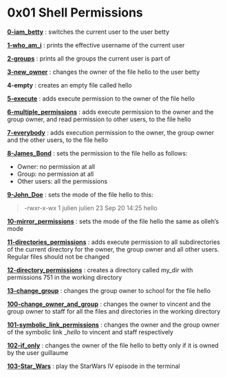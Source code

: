 # 0x01  Shell Permissions
**[0-iam_betty](0-iam_betty)**  : switches the current user to the user betty

**[1-who_am_i](1-who_am_i)**  : prints the effective username of the current user

**[2-groups](2-groups)**  : prints all the groups the current user is part of

**[3-new_owner](3-new_owner)**  : changes the owner of the file hello to the user betty

**4-empty**  : creates an empty file called hello

**[5-execute](5-execute)**  : adds execute permission to the owner of the file hello

**[6-multiple_permissions](6-multiple_permissions)**  : adds execute permission to the owner and the group owner, and read permission to other users, to the file hello

**[7-everybody](7-everybody)**  : adds execution permission to the owner, the group owner and the other users, to the file hello

**[8-James_Bond](8-James_Bond)**  : sets the permission to the file hello as follows:

-   Owner: no permission at all
-   Group: no permission at all
-   Other users: all the permissions

**[9-John_Doe](9-John_Doe)**  : sets the mode of the file hello to this:

> -rwxr-x-wx 1 julien julien 23 Sep 20 14:25 hello

**[10-mirror_permissions](10-mirror_permissions)**  : sets the mode of the file hello the same as olleh’s mode

**[11-directories_permissions](11-directories_permissions)**  : adds execute permission to all subdirectories of the current directory for the owner, the group owner and all other users. Regular files should not be changed

**[12-directory_permissions](12-directory_permissions)**  : creates a directory called my_dir with permissions 751 in the working directory

**[13-change_group](13-change_group)**  : changes the group owner to school for the file hello

**[100-change_owner_and_group](100-change_owner_and_group)**  : changes the owner to vincent and the group owner to staff for all the files and directories in the working directory

**[101-symbolic_link_permissions](101-symbolic_link_permissions)**  : changes the owner and the group owner of the symbolic link  __hello_  to vincent and staff respectively

**[102-if_only](102-if_only)**  : changes the owner of the file hello to betty only if it is owned by the user guillaume

**[103-Star_Wars](103-Star_Wars)**  : play the StarWars IV episode in the terminal
